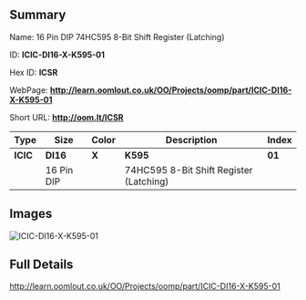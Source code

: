 

## Summary
 
Name:  16 Pin DIP 74HC595 8-Bit Shift Register (Latching) 

ID: __ICIC-DI16-X-K595-01__

Hex ID: __ICSR__

WebPage: __http://learn.oomlout.co.uk/OO/Projects/oomp/part/ICIC-DI16-X-K595-01__

Short URL: __http://oom.lt/ICSR__


| Type   | Size   | Color   | Description   | Index   |    
| ----- | ------   | ------   | -----   | ----   |    
| __ICIC__   					| __DI16__   					| __X__    						| __K595__    					| __01__ |    
| 		| 16 Pin DIP	| 		| 74HC595 8-Bit Shift Register (Latching)	| 	|

## Images
![ICIC-DI16-X-K595-01](http://oomlout.com/oomp-gen/parts/ICIC-DI16-X-K595-01/ICIC-DI16-X-K595-01_420.jpg)

## Full Details

 http://learn.oomlout.co.uk/OO/Projects/oomp/part/ICIC-DI16-X-K595-01

